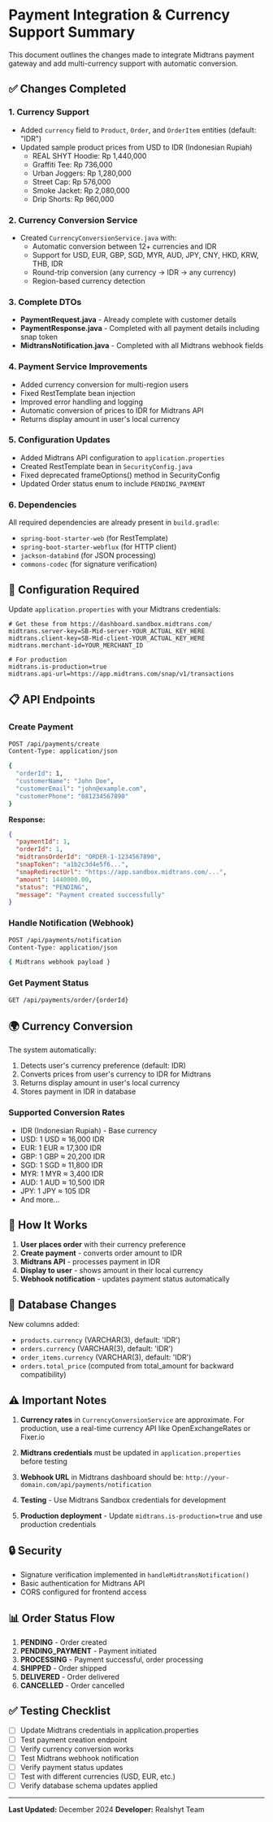 # Payment Integration & Currency Support Summary

This document outlines the changes made to integrate Midtrans payment gateway and add multi-currency support with automatic conversion.

## ✅ Changes Completed

### 1. **Currency Support**
- Added `currency` field to `Product`, `Order`, and `OrderItem` entities (default: "IDR")
- Updated sample product prices from USD to IDR (Indonesian Rupiah)
  - REAL SHYT Hoodie: Rp 1,440,000
  - Graffiti Tee: Rp 736,000
  - Urban Joggers: Rp 1,280,000
  - Street Cap: Rp 576,000
  - Smoke Jacket: Rp 2,080,000
  - Drip Shorts: Rp 960,000

### 2. **Currency Conversion Service**
- Created `CurrencyConversionService.java` with:
  - Automatic conversion between 12+ currencies and IDR
  - Support for USD, EUR, GBP, SGD, MYR, AUD, JPY, CNY, HKD, KRW, THB, IDR
  - Round-trip conversion (any currency → IDR → any currency)
  - Region-based currency detection

### 3. **Complete DTOs**
- **PaymentRequest.java** - Already complete with customer details
- **PaymentResponse.java** - Completed with all payment details including snap token
- **MidtransNotification.java** - Completed with all Midtrans webhook fields

### 4. **Payment Service Improvements**
- Added currency conversion for multi-region users
- Fixed RestTemplate bean injection
- Improved error handling and logging
- Automatic conversion of prices to IDR for Midtrans API
- Returns display amount in user's local currency

### 5. **Configuration Updates**
- Added Midtrans API configuration to `application.properties`
- Created RestTemplate bean in `SecurityConfig.java`
- Fixed deprecated frameOptions() method in SecurityConfig
- Updated Order status enum to include `PENDING_PAYMENT`

### 6. **Dependencies**
All required dependencies are already present in `build.gradle`:
- `spring-boot-starter-web` (for RestTemplate)
- `spring-boot-starter-webflux` (for HTTP client)
- `jackson-databind` (for JSON processing)
- `commons-codec` (for signature verification)

## 🔧 Configuration Required

Update `application.properties` with your Midtrans credentials:

```properties
# Get these from https://dashboard.sandbox.midtrans.com/
midtrans.server-key=SB-Mid-server-YOUR_ACTUAL_KEY_HERE
midtrans.client-key=SB-Mid-client-YOUR_ACTUAL_KEY_HERE
midtrans.merchant-id=YOUR_MERCHANT_ID

# For production
midtrans.is-production=true
midtrans.api-url=https://app.midtrans.com/snap/v1/transactions
```

## 📋 API Endpoints

### Create Payment
```bash
POST /api/payments/create
Content-Type: application/json

{
  "orderId": 1,
  "customerName": "John Doe",
  "customerEmail": "john@example.com",
  "customerPhone": "081234567890"
}
```

**Response:**
```json
{
  "paymentId": 1,
  "orderId": 1,
  "midtransOrderId": "ORDER-1-1234567890",
  "snapToken": "a1b2c3d4e5f6...",
  "snapRedirectUrl": "https://app.sandbox.midtrans.com/...",
  "amount": 1440000.00,
  "status": "PENDING",
  "message": "Payment created successfully"
}
```

### Handle Notification (Webhook)
```bash
POST /api/payments/notification
Content-Type: application/json

{ Midtrans webhook payload }
```

### Get Payment Status
```bash
GET /api/payments/order/{orderId}
```

## 🌍 Currency Conversion

The system automatically:
1. Detects user's currency preference (default: IDR)
2. Converts prices from user's currency to IDR for Midtrans
3. Returns display amount in user's local currency
4. Stores payment in IDR in database

### Supported Conversion Rates
- IDR (Indonesian Rupiah) - Base currency
- USD: 1 USD ≈ 16,000 IDR
- EUR: 1 EUR ≈ 17,300 IDR
- GBP: 1 GBP ≈ 20,200 IDR
- SGD: 1 SGD ≈ 11,800 IDR
- MYR: 1 MYR ≈ 3,400 IDR
- AUD: 1 AUD ≈ 10,500 IDR
- JPY: 1 JPY ≈ 105 IDR
- And more...

## 🚀 How It Works

1. **User places order** with their currency preference
2. **Create payment** - converts order amount to IDR
3. **Midtrans API** - processes payment in IDR
4. **Display to user** - shows amount in their local currency
5. **Webhook notification** - updates payment status automatically

## 📝 Database Changes

New columns added:
- `products.currency` (VARCHAR(3), default: 'IDR')
- `orders.currency` (VARCHAR(3), default: 'IDR')
- `order_items.currency` (VARCHAR(3), default: 'IDR')
- `orders.total_price` (computed from total_amount for backward compatibility)

## ⚠️ Important Notes

1. **Currency rates** in `CurrencyConversionService` are approximate. For production, use a real-time currency API like OpenExchangeRates or Fixer.io

2. **Midtrans credentials** must be updated in `application.properties` before testing

3. **Webhook URL** in Midtrans dashboard should be: `http://your-domain.com/api/payments/notification`

4. **Testing** - Use Midtrans Sandbox credentials for development

5. **Production deployment** - Update `midtrans.is-production=true` and use production credentials

## 🔒 Security

- Signature verification implemented in `handleMidtransNotification()`
- Basic authentication for Midtrans API
- CORS configured for frontend access

## 📊 Order Status Flow

1. **PENDING** - Order created
2. **PENDING_PAYMENT** - Payment initiated
3. **PROCESSING** - Payment successful, order processing
4. **SHIPPED** - Order shipped
5. **DELIVERED** - Order delivered
6. **CANCELLED** - Order cancelled

## ✅ Testing Checklist

- [ ] Update Midtrans credentials in application.properties
- [ ] Test payment creation endpoint
- [ ] Verify currency conversion works
- [ ] Test Midtrans webhook notification
- [ ] Verify payment status updates
- [ ] Test with different currencies (USD, EUR, etc.)
- [ ] Verify database schema updates applied

---

**Last Updated:** December 2024
**Developer:** Realshyt Team

